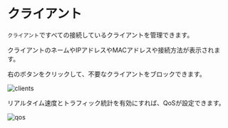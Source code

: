 # クライアント

`クライアント`ですべての接続しているクライアントを管理できます。

クライアントのネームやIPアドレスやMACアドレスや接続方法が表示されます。

右のボタンをクリックして、不要なクライアントをブロックできます。

![clients](https://static.gl-inet.com/docs/jp/3/setup/gl-ar750s/clients/clients.png)

リアルタイム速度とトラフィック統計を有効にすれば、QoSが設定できます。

![qos](https://static.gl-inet.com/docs/jp/3/setup/gl-ar750s/clients/qos.png)